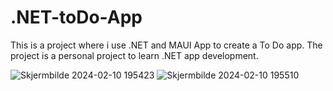 # .NET-toDo-App
This is a project where i use .NET and MAUI App to create a To Do app. The project is a personal project to learn .NET app development.  

![Skjermbilde 2024-02-10 195423](https://github.com/SimenA89/.NET-toDo-App/assets/61123960/b7f44df1-c2d6-4dd1-837a-06f49ed7e29b)
![Skjermbilde 2024-02-10 195510](https://github.com/SimenA89/.NET-toDo-App/assets/61123960/90d4fbbc-13b5-43ad-a0a1-6b2b4313eae9)
